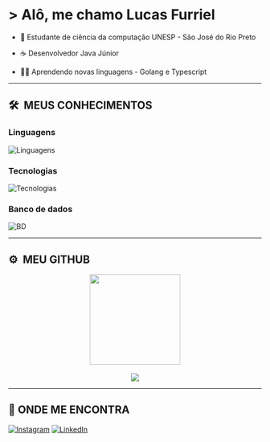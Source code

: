 # > Alô, me chamo Lucas Furriel</h1>


- 📖 Estudante de ciência da computação UNESP - São José do Rio Preto 

- ☕ Desenvolvedor Java Júnior

- 👨‍💻 Aprendendo novas linguagens - Golang e Typescript

---

## 🛠 &nbsp;MEUS CONHECIMENTOS
### Linguagens
![Linguagens](https://skillicons.dev/icons?i=java,c,go)

### Tecnologias
![Tecnologias](https://skillicons.dev/icons?i=aws,spring,docker,jenkins,kafka,postman,git,maven)

### Banco de dados
![BD](https://skillicons.dev/icons?i=postgres,mysql)

---

## ⚙️ &nbsp;MEU GITHUB


<p align="center">
  <img height="180em" src="https://github-readme-stats.vercel.app/api/top-langs/?username=lfurriel&layout=compact&langs_count=7&theme=aura&exclude_repo=Trabalho-Calculo&count_private=false"/> 
  <br/> 
  <br/>
  <img src="https://github-readme-streak-stats.herokuapp.com/?user=lfurriel&theme=aura&date_format=j/n/Y&locale=pt_BR"/>
</p>

---

## 🧭 ONDE ME ENCONTRA

[![Instagram](https://img.shields.io/badge/Instagram-%23E4405F.svg?logo=Instagram&logoColor=white)](https://www.instagram.com/fufurrii/) 
[![LinkedIn](https://img.shields.io/badge/LinkedIn-%230077B5.svg?logo=linkedin&logoColor=white)](https://www.linkedin.com/in/lucas-furriel-rodrigues-97a75020b/) 
